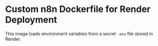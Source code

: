 # Custom n8n Dockerfile for Render Deployment

This image loads environment variables from a secret `.env` file stored in Render.

